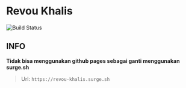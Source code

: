 # Revou Khalis

![Build Status](https://github.com/khalisafkari/revou/actions/workflows/main.yml/badge.svg?event=push)

## INFO 
**Tidak bisa menggunakan github pages sebagai ganti menggunakan surge.sh**
> Url: `https://revou-khalis.surge.sh`

